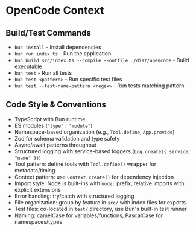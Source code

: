 # OpenCode Context

## Build/Test Commands
- `bun install` - Install dependencies
- `bun run index.ts` - Run the application
- `bun build src/index.ts --compile --outfile ./dist/opencode` - Build executable
- `bun test` - Run all tests
- `bun test <pattern>` - Run specific test files
- `bun test --test-name-pattern <regex>` - Run tests matching pattern

## Code Style & Conventions
- TypeScript with Bun runtime
- ES modules (`"type": "module"`)
- Namespace-based organization (e.g., `Tool.define`, `App.provide`)
- Zod for schema validation and type safety
- Async/await patterns throughout
- Structured logging with service-based loggers (`Log.create({ service: "name" })`)
- Tool pattern: define tools with `Tool.define()` wrapper for metadata/timing
- Context pattern: use `Context.create()` for dependency injection
- Import style: Node.js built-ins with `node:` prefix, relative imports with explicit extensions
- Error handling: try/catch with structured logging
- File organization: group by feature in `src/` with index files for exports
- Test files: co-located in `test/` directory, use Bun's built-in test runner
- Naming: camelCase for variables/functions, PascalCase for namespaces/types